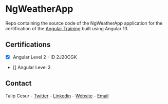 # NgWeatherApp

Repo containing the source code of the NgWeatherApp application for the certification of the [Angular Training](https://www.angulartraining.com/angular-certification.html) built using Angular 13.

## Certifications

- [x] Angular Level 2 - ID 2J20CGK
- [] Angular Level 3

## Contact

Talip Cesur - [Twitter](https://twitter.com/talip_cr) - [Linkedin](https://www.linkedin.com/in/talip-cesur/) - [Website](https://talipcesur.fr/) - [Email](mailto:talip.cesur@gmail.com)

